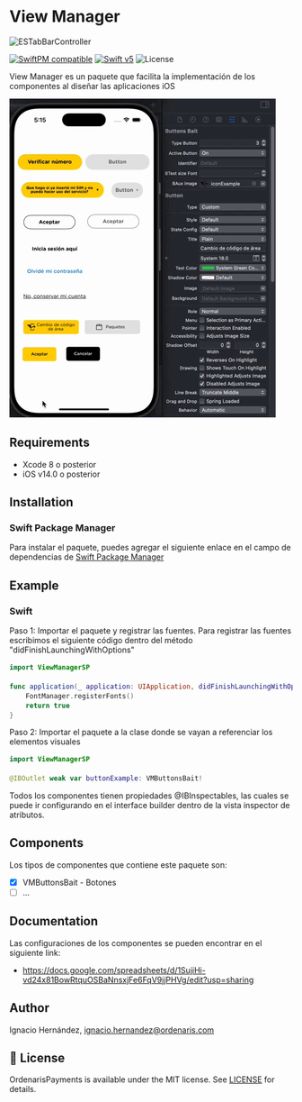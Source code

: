# View Manager

![ESTabBarController](https://ordenaris.com/img/logo.png)

[![SwiftPM compatible](https://img.shields.io/badge/SwiftPM-compatible-orange.svg)](#swift-package-manager)
[![Swift v5](https://img.shields.io/badge/Swift-5-orange.svg?style=flat)](https://developer.apple.com/swift/)
![License](http://img.shields.io/badge/License-MIT-green.svg?style=flat)

View Manager es un paquete que facilita la implementación de los componentes al diseñar las aplicaciones iOS

![](ButtosSP.gif)

## Requirements
* Xcode 8 o posterior
* iOS v14.0 o posterior

## Installation
### Swift Package Manager

Para instalar el paquete, puedes agregar el siguiente enlace en el campo de dependencias de [Swift Package Manager](https://swift.org/package-manager/)

## Example

### Swift

Paso 1:
Importar el paquete y registrar las fuentes.
Para registrar las fuentes escribimos el siguiente código dentro del método "didFinishLaunchingWithOptions"

``` swift
import ViewManagerSP

func application(_ application: UIApplication, didFinishLaunchingWithOptions launchOptions: [UIApplication.LaunchOptionsKey: Any]?) -> Bool {
    FontManager.registerFonts()
    return true
}
```

Paso 2:
Importar el paquete a la clase donde se vayan a referenciar los elementos visuales

``` swift
import ViewManagerSP
    
@IBOutlet weak var buttonExample: VMButtonsBait!
``` 
    
Todos los componentes tienen propiedades @IBInspectables, las cuales se puede ir configurando en el interface builder dentro de la vista inspector de atributos.

## Components
Los tipos de componentes que contiene este paquete son:

- [x] VMButtonsBait - Botones
- [ ] ...
    
## Documentation
Las configuraciones de los componentes se pueden encontrar en el siguiente link:

* <https://docs.google.com/spreadsheets/d/1SujiHi-vd24x81BowRtquOSBaNnsxjFe6FqV9jjPHVg/edit?usp=sharing>
    
## Author
Ignacio Hernández, ignacio.hernandez@ordenaris.com

## 📄 License
OrdenarisPayments is available under the MIT license.
See [LICENSE](./LICENSE) for details.
